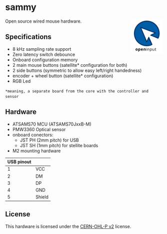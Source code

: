 # sammy

[<img src="assets/logo.svg" alt="" width="20%" align="right">](https://github.com/openinput-fw)

Open source wired mouse hardware.

## Specifications
- 8 kHz sampling rate support
- Zero latency switch debounce
- Onboard configuration memory
- 2 main mouse buttons (satellite* configuration for both)
- 2 side buttons (symmetric to allow easy left/right handedness)
- encoder + wheel button (satellite* configuration)
- RGB Led

`*meaning, a separate board from the core with the controller and sensor`

## Hardware

- ATSAMS70 MCU (ATSAMS70JxxB-M)
- PMW3360 Optical sensor
- onboard conectors:
    - JST PH (2mm pitch) for USB
    - JST SH (1mm pitch) for stellite boards
- M2 mounting hardware

|USB pinout||
|-----|-----|
|1|VCC|
|2|DM|
|3|DP|
|4|GND|
|5|Shield|

## License

This hardware is licensed under the [CERN-OHL-P v2](LICENSE) license.
